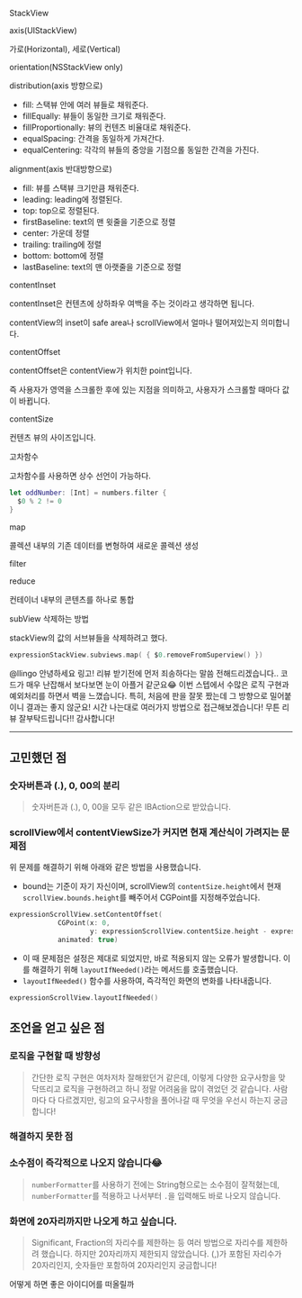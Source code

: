 StackView

axis(UIStackView)

가로(Horizontal), 세로(Vertical)

orientation(NSStackView only)

distribution(axis 방향으로)

- fill: 스택뷰 안에 여러 뷰들로 채워준다.
- fillEqually: 뷰들이 동일한 크기로 채워준다.
- fillProportionally: 뷰의 컨텐츠 비율대로 채워준다.
- equalSpacing: 간격을 동일하게 가져간다.
- equalCentering: 각각의 뷰들의 중앙을 기점으롤 동일한 간격을 가진다.

alignment(axis 반대방향으로)

- fill: 뷰를 스택뷰 크기만큼 채워준다.
- leading: leading에 정렬된다.
- top: top으로 정렬된다.
- firstBaseline:  text의 맨 윗줄을 기준으로 정렬
- center: 가운데 정렬
- trailing: trailing에 정렬
- bottom: bottom에 정렬
- lastBaseline: text의 맨 아랫줄을 기준으로 정렬



contentInset

contentInset은 컨텐츠에 상하좌우 여백을 주는 것이라고 생각하면 됩니다.

contentView의 inset이 safe area나 scrollView에서 얼마나 떨어져있는지 의미합니다.

contentOffset

contentOffset은 contentView가 위치한 point입니다. 

즉 사용자가 영역을 스크롤한 후에 있는 지점을 의미하고, 사용자가 스크롤할 때마다 값이 바뀝니다.

contentSize 

컨텐츠 뷰의 사이즈입니다.

고차함수

고차함수를 사용하면 상수 선언이 가능하다.

```swift
let oddNumber: [Int] = numbers.filter {
  $0 % 2 != 0
}
```



map

콜렉션 내부의 기존 데이터를 변형하여 새로운 콜렉션 생성



filter



reduce

컨테이너 내부의 콘텐츠를 하나로 통합 





subView 삭제하는 방법

stackView의 값의 서브뷰들을 삭제하려고 했다.

```swift
expressionStackView.subviews.map( { $0.removeFromSuperview() })
```





@llingo
안녕하세요 링고! 리뷰 받기전에 먼저 죄송하다는 말씀 전해드리겠습니다.. 코드가 매우 난잡해서 보다보면 눈이 아플거 같군요😂
이번 스텝에서 수많은 로직 구현과 예외처리를 하면서 벽을 느꼈습니다. 특히, 처음에 판을 잘못 짰는데 그 방향으로 밀어붙이니 결과는 좋지 않군요! 시간 나는대로 여러가지 방법으로 접근해보겠습니다! 무튼 리뷰 잘부탁드립니다!! 감사합니다!

-----------
## 고민했던 점
### 숫자버튼과 (.), 0, 00의 분리
>  숫자버튼과 (.), 0, 00을 모두 같은 IBAction으로 받았습니다. 

### scrollView에서 contentViewSize가 커지면 현재 계산식이 가려지는 문제점
위 문제를 해결하기 위해 아래와 같은 방법을 사용했습니다. 
- bound는 기준이 자기 자신이며, scrollView의 `contentSize.height`에서 현재 `scrollView.bounds.height`를 빼주어서 CGPoint를 지정해주었습니다. 
```swift
expressionScrollView.setContentOffset(
            CGPoint(x: 0, 
                    y: expressionScrollView.contentSize.height - expressionScrollView.bounds.height),
            animated: true)
````

- 이 때 문제점은 설정은 제대로 되었지만, 바로 적용되지 않는 오류가 발생합니다. 이를 해결하기 위해 `layoutIfNeeded()`라는 메서드를 호출했습니다.
- `layoutIfNeeded()` 함수를 사용하여, 즉각적인 화면의 변화를 나타내줍니다.
```swift
expressionScrollView.layoutIfNeeded()
```

## 조언을 얻고 싶은 점
### 로직을 구현할 때 방향성
> 간단한 로직 구현은 여차저차 잘해왔던거 같은데, 이렇게 다양한 요구사항을 맞닥뜨리고 로직을 구현하려고 하니 정말 어려움을 많이 겪었던 것 같습니다. 사람마다 다 다르겠지만, 링고의 요구사항을 풀어나갈 때 무엇을 우선시 하는지 궁금합니다!

### 해결하지 못한 점
### 소수점이 즉각적으로 나오지 않습니다😂
> `numberFormatter`를 사용하기 전에는 String형으로는 소수점이 잘적혔는데,` numberFormatter`를 적용하고 나서부터 `.`을 입력해도 바로 나오지 않습니다.

### 화면에 20자리까지만 나오게 하고 싶습니다.
> Significant, Fraction의 자리수를 제한하는 등 여러 방법으로 자리수를 제한하려 했습니다. 하지만 20자리까지 제한되지 않았습니다. (,)가 포함된 자리수가 20자리인지, 숫자들만 포함하여 20자리인지 궁금합니다!





어떻게 하면 좋은 아이디어를 떠올릴까